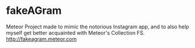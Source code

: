 # fakeAGram
Meteor Project made to mimic the notorious Instagram app, and to also help myself get better acquainted with Meteor's Collection FS.
http://fakeagram.meteor.com
